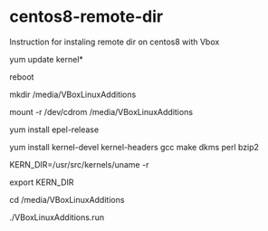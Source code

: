 # centos8-remote-dir
Instruction for instaling remote dir on centos8 with Vbox

yum update kernel*

reboot

mkdir /media/VBoxLinuxAdditions

mount -r /dev/cdrom /media/VBoxLinuxAdditions

yum install epel-release

yum install kernel-devel kernel-headers gcc make dkms perl bzip2

KERN_DIR=/usr/src/kernels/uname -r

export KERN_DIR

cd /media/VBoxLinuxAdditions

./VBoxLinuxAdditions.run
